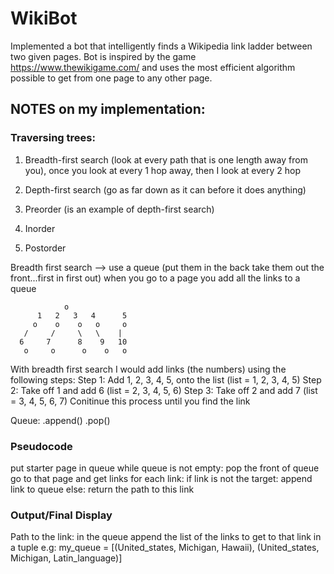 # WikiBot
Implemented a bot that intelligently finds a Wikipedia link ladder between two given pages. Bot is inspired by the game https://www.thewikigame.com/ and uses the most efficient algorithm possible to get from one page to any other page. 

## NOTES on my implementation:
### Traversing trees:

1. Breadth-first search (look at every path that is one length away from you), once you look at every 1 hop away, then I look at every 2 hop
2. Depth-first search (go as far down as it can before it does anything)

1. Preorder (is an example of depth-first search)
2. Inorder 
3. Postorder

Breadth first search --> use a queue (put them in the back take them out the front...first in first out)
when you go to a page you add all the links to a queue

                o
		  1   2   3   4      5
		 o 	  o    o   o 	 o 
       /     /     \   \    |
      6     7      8    9   10 
	   o     o      o    o   o
 
With breadth first search I would add links (the numbers) using the following steps:
Step 1: Add 1, 2, 3, 4, 5, onto the list (list = 1, 2, 3, 4, 5)
Step 2: Take off 1 and add 6 (list = 2, 3, 4, 5, 6)
Step 3: Take off 2 and add 7 (list = 3, 4, 5, 6, 7)
Conitinue this process until you find the link 

Queue:
	.append()
	.pop()

### Pseudocode
put starter page in queue 
while queue is not empty:
 		pop the front of queue 
    go to that page and get links
		for each link:
			if link is not the target:
				append link to queue
			else:
				return the path to this link 
        
### Output/Final Display
Path to the link:
in the queue append the list of the links to get to that link in a tuple 
e.g: 
my_queue = [(United_states, Michigan, Hawaii), (United_states, Michigan, Latin_language)]
